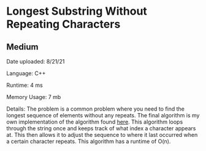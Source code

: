 
# Longest Substring Without Repeating Characters

## Medium

Date uploaded: 8/21/21

Language: C++

Runtime: 4 ms

Memory Usage: 7 mb

Details: The problem is a common problem where you need to find the longest sequence of elements without any repeats. The final algorithm is my own implementation of the algorithm found [here](https://www.geeksforgeeks.org/length-of-the-longest-substring-without-repeating-characters/). This algorithm loops through the string once and keeps track of what index a character appears at. This then allows it to adjust the sequence to where it last occurred when a certain character repeats. This algorithm has a runtime of O(n).
